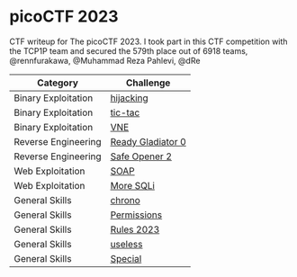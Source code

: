 # picoCTF 2023
CTF writeup for The picoCTF 2023. I took part in this CTF competition with the TCP1P team and secured the 579th place out of 6918 teams, @rennfurakawa, @Muhammad Reza Pahlevi, @dRe

| Category | Challenge |
| --- | --- |
| Binary Exploitation | [hijacking](/picoCTF%202023/hijacking/)
| Binary Exploitation | [tic-tac](/picoCTF%202023/tic-tac/)
| Binary Exploitation | [VNE](/picoCTF%202023/VNE/)
| Reverse Engineering | [Ready Gladiator 0](/picoCTF%202023/Ready%20Gladiator%200/)
| Reverse Engineering | [Safe Opener 2](/picoCTF%202023/Safe%20Opener%202/)
| Web Exploitation | [SOAP](/picoCTF%202023/SOAP/)
| Web Exploitation | [More SQLi](/picoCTF%202023/More%20SQLi/)
| General Skills | [chrono](/picoCTF%202023/chrono/)
| General Skills | [Permissions](/picoCTF%202023/Permissions/)
| General Skills | [Rules 2023](/picoCTF%202023/Rules%202023/)
| General Skills | [useless](/picoCTF%202023/useless/)
| General Skills | [Special](/picoCTF%202023/Special/)